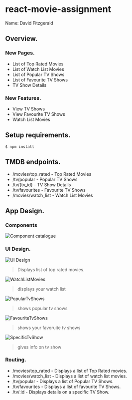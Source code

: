 # react-movie-assignment

Name: David Fitzgerald

## Overview.

### New Pages.

+ List of Top Rated Movies
+ List of Watch List Movies
+ List of Popular TV Shows
+ List of Favourite TV Shows
+ TV Show Details 


### New Features.

+ View TV Shows
+ View Favourite TV Shows
+ Watch List Movies 

## Setup requirements.

```
$ npm install
```

## TMDB endpoints.

+ /movies/top_rated - Top Rated Movies
+ /tv/popular - Popular TV Shows
+ /tv/{tv_id} - TV Show Details
+ /tv/favourites - Favourite TV Shows
+ /movies/watch_list - Watch List Movies

## App Design.

### Components

![Component catalogue](https://github.com/davidfitzgerald20094338/react-movie-assignment/assets/74902396/9e89370c-b773-43bd-9075-a563a87a75f9)

### UI Design.

![UI Design](https://github.com/davidfitzgerald20094338/react-movie-assignment/assets/74902396/8ca94234-4fa4-447c-9b5e-6be13d903e3b)

>Displays list of top rated movies.

![WatchListMovies](https://github.com/davidfitzgerald20094338/react-movie-assignment/assets/74902396/cef5a8f7-6ba9-43ab-9ced-1a475fff7ee3)

>displays your watch list

![PopularTvShows](https://github.com/davidfitzgerald20094338/react-movie-assignment/assets/74902396/ab1b0843-b735-497b-a9cf-2b81add7bd7a)

>shows popular tv shows

![FavouriteTvShows](https://github.com/davidfitzgerald20094338/react-movie-assignment/assets/74902396/fbd2d20c-856b-4323-b2ef-a2b83bbc18a4)

>shows your favoruite tv shows

![SpecificTvShow](https://github.com/davidfitzgerald20094338/react-movie-assignment/assets/74902396/40014ef3-f1e0-47e3-a95f-2cb143d12633)

>gives info on tv show

### Routing.

+ /movies/top_rated - Displays a list of Top Rated movies.
+ /movies/watch_list - Displays a list of watch list movies.
+ /tv/popular - Displays a list of Popular TV Shows.
+ /tv/favourites - Displays a list of favourite TV Shows.
+ /tv/:id - Displays details on a specific TV Show.

